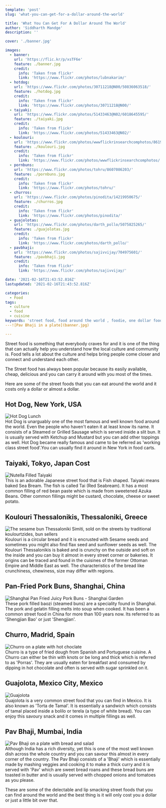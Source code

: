 ```yaml
---
template: 'post'
slug: 'what-you-can-get-for-a-dollar-around-the-world'

title: 'What You Can Get For A Dollar Around The World'
author: 'Siddharth Mandge'
description: ''

cover: './banner.jpg'

images:
  - banner:
    url: 'https://flic.kr/p/xsTF6e'
    feature: ./banner.jpg
    credit:
      info: 'Taken from flickr'
      link: 'https://www.flickr.com/photos/lubnakarim/'
  - hotdog:
    url: 'https://www.flickr.com/photos/30711218@N00/50836063518/'
    feature: ./hotdog.jpg
    credit:
      info: 'Taken from flickr'
      link: 'https://www.flickr.com/photos/30711218@N00/'
  - taiyaki:
    url: 'https://www.flickr.com/photos/51433463@N02/6018645595/'
    feature: ./taiyaki.jpg
    credit:
      info: 'Taken from flickr'
      link: 'https://www.flickr.com/photos/51433463@N02/'
  - koulouri:
    url: 'https://www.flickr.com/photos/wwwflickrinsearchcomphotos/8619323425/'
    feature: ./koulouri.jpg
    credit:
      info: 'Taken from flickr'
      link: 'https://www.flickr.com/photos/wwwflickrinsearchcomphotos/'
  - pornbuns:
    url: 'https://www.flickr.com/photos/tohru/8607086203/'
    feature: ./pornbuns.jpg
    credit:
      info: 'Taken from flickr'
      link: 'https://www.flickr.com/photos/tohru/'
  - churros:
    url: 'https://www.flickr.com/photos/pinodita/14219950675/'
    feature: ./churros.jpg
    credit:
      info: 'Taken from flickr'
      link: 'https://www.flickr.com/photos/pinodita/'
  - guajolotas:
    url: 'https://www.flickr.com/photos/darth_pollo/5075825265/'
    feature: ./guajolotas.jpg
    credit:
      info: 'Taken from flickr'
      link: 'https://www.flickr.com/photos/darth_pollo/'
  - pavbhaji:
    url: 'https://www.flickr.com/photos/sajivvijay/704975601/'
    feature: ./pavbhaji.jpg
    credit:
      info: 'Taken from flickr'
      link: 'https://www.flickr.com/photos/sajivvijay/'

date: '2021-02-16T21:43:52.816Z'
lastupdated: '2021-02-16T21:43:52.816Z'

categories:
  - Food
tags:
  - culture
  - food
  - cuisine
keywords: 'street food, food around the world , foodie, one dollar food, food around the world, hot dog, pav bhaji, greek food, mexican food, japanese food, chinese food, indian food, traveller, food blogger, food for cheap, wanderer, backpacking, culture, cuisine'
---![Pav Bhaji in a plate](banner.jpg)

---
```


Street food is something that everybody craves for and it is one of the thing that can actually help you understand how the local culture and community is. Food tells a lot about the culture and helps bring people come closer and connect and understand each other.

The Street food has always been popular because its easily available, cheap, delicious and you can carry it around with you most of the times.

Here are some of the street foods that you can eat around the world and it costs only a dollar or almost a dollar.

## Hot Dog, New York, USA

![Hot Dog Lunch](./hotdog.jpg)  
Hot Dog is unarguably one of the most famous and well known food around the world. Even the people who haven't eaten it at least know its name. It consists of a Steamed or Grilled Sausage which is served inside a slit bun. It is usually served with Ketchup and Mustard but you can add other toppings as well. Hot Dog became really famous and came to be referred as 'working class street food'.You can usually find it around in New York in food carts.

## Taiyaki, Tokyo, Japan Cost

![Nutella Filled Taiyaki](./taiyaki.jpg)  
This is an adorable Japanese street food that is Fish shaped. Taiyaki means baked Sea Bream. The fish is called Tai (Red Seabream). It has a most common filling of red bean paste which is made from sweetened Azuka Beans. Other common fillings might be custard, chocolate, cheese or sweet potato.

## Koulouri Thessalonikis, Thessaloniki, Greece

![The sesame bun Thessaloniki Simiti, sold on the streets by traditional koulourtzides, bun sellers](./koulouri.jpg)  
Koulouri is a circular bread and it is encrusted with Sesame seeds and sometimes you might also find flax seed and sunflower seeds as well. The Koulouri Thessalonikis is baked and is crunchy on the outside and soft on the inside and you can buy it almost in every street corner or bakeries. It origins can be traced and found in the cuisines of the former Ottoman Empire and Middle East as well. The characteristics of the bread like crunchiness, chewiness, size may differ with regions.

## Pan-Fried Pork Buns, Shanghai, China

![Shanghai Pan Fried Juicy Pork Buns - Shanghai Garden](./pornbuns.jpg)  
These pork filled baozi (steamed buns) are a speciality found in Shanghai. The pork and gelatin filling melts into soup when cooked. It has been a common street food in China for more than 100 years now. Its referred to as 'Shengjian Bao' or just 'Shengjian'.

## Churro, Madrid, Spain

![Churro on a plate with hot choclate](./churros.jpg)  
Churro is a type of fried dough from Spanish and Portuguese cuisine. A Churro can either be thin with knots or be long and thick which is referred to as 'Porras'. They are usually eaten for breakfast and consumed by dipping in hot chocolate and often is served with sugar sprinkled on it.

## Guajolota, Mexico City, Mexico

![Guajolota](./guajolotas.jpg)  
Guajolota is a very common street food that you can find in Mexico. It is also known as 'Torta de Tamal'. It is essentially a sandwich which consists of tamal placed inside a bolilo or terela (a type of white bread). You can enjoy this savoury snack and it comes in multiple fillings as well.

## Pav Bhaji, Mumbai, India

![Pav Bhaji on a plate with bread and salad](./pavbhaji.jpg)  
Although India has a rich diversity, yet this is one of the most well known dish across the whole country and you can savour this almost in every corner of the country. The Pav Bhaji consists of a 'Bhaji' which is essentially made by mashing veggies and cooking it to make a thick curry and it is served with 'Pav' which are sweet bread roans and these bread buns are toasted in butter and is usually served with chopped onions and tomatoes as you please.

These are some of the delectable and lip smacking street foods that you can find around the world and the best thing is it will only cost you a dollar or just a little bit over that.

